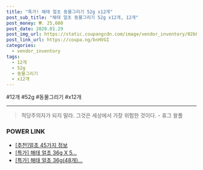 ```yaml
--- 
title: "특가! 해태 얼초 동물그리기 52g x12개" 
post_sub_title: "해태 얼초 동물그리기 52g x12개, 12개" 
post_money: ₩. 25,600 
post_date: 2020.01.29 
post_img_url: https://static.coupangcdn.com/image/vendor_inventory/02b6/e07c700337bf0b1581ab4704ceffc2da9d20e184fed46ee6558c13ff5bfd.jpg 
post_link_url: https://coupa.ng/bnHVGI 
categories: 
  - vendor_inventory 
tags: 
  - 12개 
  - 52g 
  - 동물그리기 
  - x12개 
--- 
```

  #12개 #52g #동물그리기 #x12개 
<hr> 

> 적당주의자가 되지 말라. 그것은 세상에서 가장 위험한 것이다. - 휴그 왈폴 


### POWER LINK

* <a href="https://blog.naver.com/fasyy4321/221788978803" target="_blank">[추천]얼초 45가지 정보</a>
* <a href="https://blog.naver.com/an0733/221790270870" target="_blank">[특가] 해태 얼초 36g X 5...</a>
* <a href="https://blog.naver.com/santokki14/221789688365" target="_blank">[특가] 해태 얼초 36g(48개)...</a>
